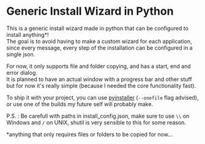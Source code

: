 # Generic Install Wizard in Python

This is a generic install wizard made in python that can be configured to install anything*!</br>
The goal is to avoid having to make a custom wizard for each application,
since every message, every step of the installation can be configured in a single json.

For now, it only supports file and folder copying,
and has a start, end and error dialog.</br>
It is planned to have an actual window with a progress bar and other stuff
but for now it's really simple (because I needed the core functionality fast).

To ship it with your project, you can use [pyinstaller](https://pyinstaller.org/en/stable/usage.html) (`--onefile` flag advised),
or use one of the builds my future self will probably make.

P.S. : Be carefull with paths in install_config.json, make sure to use `\\` on Windows and `/` on UNIX, shutil is very sensible to this for some reason.

*anything that only requires files or folders to be copied for now...
